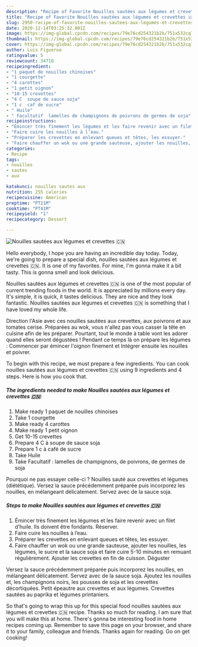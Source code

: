 ```yaml
---
description: "Recipe of Favorite Nouilles sautées aux légumes et crevettes 🇨🇳"
title: "Recipe of Favorite Nouilles sautées aux légumes et crevettes 🇨🇳"
slug: 2950-recipe-of-favorite-nouilles-sautees-aux-legumes-et-crevettes
date: 2020-12-14T03:25:32.801Z
image: https://img-global.cpcdn.com/recipes/79e76cd254321b2b/751x532cq70/nouilles-sautees-aux-legumes-et-crevettes-🇨🇳-photo-principale-de-la-recette.jpg
thumbnail: https://img-global.cpcdn.com/recipes/79e76cd254321b2b/751x532cq70/nouilles-sautees-aux-legumes-et-crevettes-🇨🇳-photo-principale-de-la-recette.jpg
cover: https://img-global.cpcdn.com/recipes/79e76cd254321b2b/751x532cq70/nouilles-sautees-aux-legumes-et-crevettes-🇨🇳-photo-principale-de-la-recette.jpg
author: Luis Figueroa
ratingvalue: 5
reviewcount: 34710
recipeingredient:
- "1 paquet de nouilles chinoises"
- "1 courgette"
- "4 carottes"
- "1 petit oignon"
- "10-15 crevettes"
- "4 C  soupe de sauce soja"
- "1 c  caf de sucre"
- " Huile"
- " Facultatif  lamelles de champignons de poivrons de germes de soja"
recipeinstructions:
- "Émincer très finement les légumes et les faire revenir avec un filet d’huile. Ils doivent être fondants. Réserver."
- "Faire cuire les nouilles à l’eau."
- "Préparer les crevettes en enlevant queues et têtes, les essuyer."
- "Faire chauffer un wok ou une grande sauteuse, ajouter les nouilles, les légumes, le sucre et la sauce soja et faire cuire 5-10 minutes en remuant régulièrement. Ajouter les crevettes en fin de cuisson. Déguster"
categories:
- Recipe
tags:
- nouilles
- sautes
- aux

katakunci: nouilles sautes aux 
nutrition: 255 calories
recipecuisine: American
preptime: "PT21M"
cooktime: "PT41M"
recipeyield: "1"
recipecategory: Dessert

---
```



![Nouilles sautées aux légumes et crevettes 🇨🇳](https://img-global.cpcdn.com/recipes/79e76cd254321b2b/751x532cq70/nouilles-sautees-aux-legumes-et-crevettes-🇨🇳-photo-principale-de-la-recette.jpg)

Hello everybody, I hope you are having an incredible day today. Today, we're going to prepare a special dish, nouilles sautées aux légumes et crevettes 🇨🇳. It is one of my favorites. For mine, I'm gonna make it a bit tasty. This is gonna smell and look delicious.

Nouilles sautées aux légumes et crevettes 🇨🇳 is one of the most popular of current trending foods in the world. It is appreciated by millions every day. It's simple, it is quick, it tastes delicious. They are nice and they look fantastic. Nouilles sautées aux légumes et crevettes 🇨🇳 is something that I have loved my whole life.

Direction l&#39;Asie avec ces nouilles sautées aux crevettes, aux poivrons et aux tomates cerise. Préparées au wok, vous n&#39;allez pas vous casser la tête en cuisine afin de les préparer. Pourtant, tout le monde à table vont les adorer quand elles seront dégustées ! Pendant ce temps là on prépare les légumes : Commencer par émincer l&#39;oignon finement et Intégrer ensuite les nouilles et poivrer.


To begin with this recipe, we must prepare a few ingredients. You can cook nouilles sautées aux légumes et crevettes 🇨🇳 using 9 ingredients and 4 steps. Here is how you cook that.

<!--inarticleads1-->

##### The ingredients needed to make Nouilles sautées aux légumes et crevettes 🇨🇳:

1. Make ready 1 paquet de nouilles chinoises
1. Take 1 courgette
1. Make ready 4 carottes
1. Make ready 1 petit oignon
1. Get 10-15 crevettes
1. Prepare 4 C à soupe de sauce soja
1. Prepare 1 c à café de sucre
1. Take  Huile
1. Take  Facultatif : lamelles de champignons, de poivrons, de germes de soja


Pourquoi ne pas essayer celle-ci ? Nouilles sauté aux crevettes et légumes (diététique). Versez la sauce précédemment préparée puis incorporez les nouilles, en mélangeant délicatement. Servez avec de la sauce soja. 

<!--inarticleads2-->

##### Steps to make Nouilles sautées aux légumes et crevettes 🇨🇳:

1. Émincer très finement les légumes et les faire revenir avec un filet d’huile. Ils doivent être fondants. Réserver.
1. Faire cuire les nouilles à l’eau.
1. Préparer les crevettes en enlevant queues et têtes, les essuyer.
1. Faire chauffer un wok ou une grande sauteuse, ajouter les nouilles, les légumes, le sucre et la sauce soja et faire cuire 5-10 minutes en remuant régulièrement. Ajouter les crevettes en fin de cuisson. Déguster


Versez la sauce précédemment préparée puis incorporez les nouilles, en mélangeant délicatement. Servez avec de la sauce soja. Ajoutez les nouilles et, les champignons noirs, les pousses de soja et les crevettes décortiquées. Petit épeautre aux crevettes et aux légumes. Crevettes sautées au paprika et légumes printaniers. 

So that's going to wrap this up for this special food nouilles sautées aux légumes et crevettes 🇨🇳 recipe. Thanks so much for reading. I am sure that you will make this at home. There's gonna be interesting food in home recipes coming up. Remember to save this page on your browser, and share it to your family, colleague and friends. Thanks again for reading. Go on get cooking!
